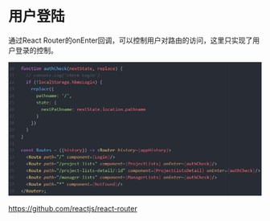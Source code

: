 # 用户登陆

通过React Router的onEnter回调，可以控制用户对路由的访问，这里只实现了用户登录的控制。

![test](1.png)

https://github.com/reactjs/react-router
